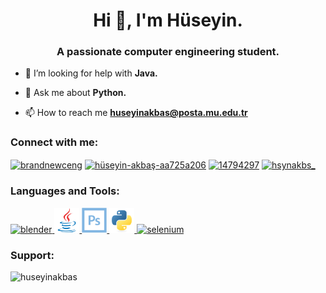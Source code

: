 <h1 align="center">Hi 👋, I'm Hüseyin.</h1>
<h3 align="center">A passionate computer engineering student.</h3>

- 🌱 I’m looking for help with **Java.**

- 💬 Ask me about **Python.**

- 📫 How to reach me **huseyinakbas@posta.mu.edu.tr**

<h3 align="left">Connect with me:</h3>
<p align="left">
<a href="https://twitter.com/brandnewceng" target="blank"><img align="center" src="https://raw.githubusercontent.com/rahuldkjain/github-profile-readme-generator/master/src/images/icons/Social/twitter.svg" alt="brandnewceng" height="30" width="40" /></a>
<a href="https://linkedin.com/in/hüseyin-akbaş-aa725a206" target="blank"><img align="center" src="https://raw.githubusercontent.com/rahuldkjain/github-profile-readme-generator/master/src/images/icons/Social/linked-in-alt.svg" alt="hüseyin-akbaş-aa725a206" height="30" width="40" /></a>
<a href="https://stackoverflow.com/users/14794297" target="blank"><img align="center" src="https://raw.githubusercontent.com/rahuldkjain/github-profile-readme-generator/master/src/images/icons/Social/stack-overflow.svg" alt="14794297" height="30" width="40" /></a>
<a href="https://instagram.com/hsynakbs_" target="blank"><img align="center" src="https://raw.githubusercontent.com/rahuldkjain/github-profile-readme-generator/master/src/images/icons/Social/instagram.svg" alt="hsynakbs_" height="30" width="40" /></a>
</p>

<h3 align="left">Languages and Tools:</h3>
<p align="left"> <a href="https://www.blender.org/" target="_blank" rel="noreferrer"> <img src="https://download.blender.org/branding/community/blender_community_badge_white.svg" alt="blender" width="40" height="40"/> </a> <a href="https://www.java.com" target="_blank" rel="noreferrer"> <img src="https://raw.githubusercontent.com/devicons/devicon/master/icons/java/java-original.svg" alt="java" width="40" height="40"/> </a> <a href="https://www.photoshop.com/en" target="_blank" rel="noreferrer"> <img src="https://raw.githubusercontent.com/devicons/devicon/master/icons/photoshop/photoshop-line.svg" alt="photoshop" width="40" height="40"/> </a> <a href="https://www.python.org" target="_blank" rel="noreferrer"> <img src="https://raw.githubusercontent.com/devicons/devicon/master/icons/python/python-original.svg" alt="python" width="40" height="40"/> </a> <a href="https://www.selenium.dev" target="_blank" rel="noreferrer"> <img src="https://raw.githubusercontent.com/detain/svg-logos/780f25886640cef088af994181646db2f6b1a3f8/svg/selenium-logo.svg" alt="selenium" width="40" height="40"/> </a> </p>

<h3 align="left">Support:</h3>
<p><a href="https://www.buymeacoffee.com/huseyinakbas"> <img align="left" src="https://cdn.buymeacoffee.com/buttons/v2/default-yellow.png" height="50" width="210" alt="huseyinakbas" /></a></p><br><br>
